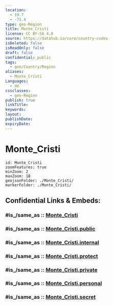 ```yaml
---
location:
  - 19.7
  - -71.4
type: geo-Region
title: Monte_Cristi
license: CC BY-SA 4.0
source: https://datahub.io/core/country-codes
isDeleted: false
isReadOnly: false
draft: false
confidential: public
tags:
  - geo/Country/Region
aliases:
  - Monte_Cristi
Languages:
  - de
cssclasses:
  - geo-Region
publish: true
linkTitle:
keywords:
layout:
publishDate:
expiryDate:
---
```


# Monte_Cristi

```leaflet
id: Monte_Cristi
zoomFeatures: true 
minZoom: 2 
maxZoom: 18
geojsonFolder: ./Monte_Cristi/
markerFolder: ./Monte_Cristi/
```


## Confidential Links & Embeds: 

### #is_/same_as :: [Monte_Cristi](/_Standards/Earth/Continent/America~Caribbean/Dominican_Rep/provinces~Dominican_Rep/Monte_Cristi.md) 

### #is_/same_as :: [Monte_Cristi.public](/_public/Earth/Continent/America~Caribbean/Dominican_Rep/provinces~Dominican_Rep/Monte_Cristi.public.md) 

### #is_/same_as :: [Monte_Cristi.internal](/_internal/Earth/Continent/America~Caribbean/Dominican_Rep/provinces~Dominican_Rep/Monte_Cristi.internal.md) 

### #is_/same_as :: [Monte_Cristi.protect](/_protect/Earth/Continent/America~Caribbean/Dominican_Rep/provinces~Dominican_Rep/Monte_Cristi.protect.md) 

### #is_/same_as :: [Monte_Cristi.private](/_private/Earth/Continent/America~Caribbean/Dominican_Rep/provinces~Dominican_Rep/Monte_Cristi.private.md) 

### #is_/same_as :: [Monte_Cristi.personal](/_personal/Earth/Continent/America~Caribbean/Dominican_Rep/provinces~Dominican_Rep/Monte_Cristi.personal.md) 

### #is_/same_as :: [Monte_Cristi.secret](/_secret/Earth/Continent/America~Caribbean/Dominican_Rep/provinces~Dominican_Rep/Monte_Cristi.secret.md)

